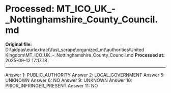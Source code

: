# Processed: MT_ICO_UK_-_Nottinghamshire_County_Council.md

**Original file:** D:\aidpas\eurlextract\fast_scrape\organized_mt\authorities\United Kingdom\MT_ICO_UK_-_Nottinghamshire_County_Council.md
**Processed at:** 2025-09-12 17:17:18

---

Answer 1: PUBLIC_AUTHORITY
Answer 2: LOCAL_GOVERNMENT
Answer 5: UNKNOWN
Answer 6: NO
Answer 9: UNKNOWN
Answer 10: PRIOR_INFRINGER_PRESENT
Answer 11: NO
